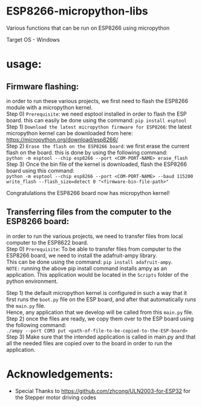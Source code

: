 # ESP8266-micropython-libs
Various functions that can be run on ESP8266 using micropython

Target OS - Windows

# usage:
## Firmware flashing:
in order to run these various projects, we first need to flash the ESP8266 module with a micropython kernel.  
Step 0) `Prerequisite`: we need esptool installed in order to flash the ESP board. this can easily be done using the command: `pip install esptool`  
Step 1) `Download the latest micropython firmware for ESP8266`: the latest micropython kernel can be downloaded from here: https://micropython.org/download/esp8266/  
Step 2) `Erase the flash on the ESP8266 board`: we first erase the current flash on the board. this is done by using the following command:  
        `python -m esptool --chip esp8266 --port <COM-PORT-NAME> erase_flash`  
Step 3) Once the bin file of the kernel is downloaded, flash the ESP8266 board using this command:  
        `python -m esptool --chip esp8266 --port <COM-PORT-NAME> --baud 115200 write_flash --flash_size=detect 0 "<firmware-bin-file-path>"`  
  
Congratulations the ESP8266 board now has micropython kernel!  
  
## Transferring files from the computer to the ESP8266 board:  
in order to run the various projects, we need to transfer files from local computer to the ESP8622 board.  
Step 0) `Prerequisite`: To be able to transfer files from computer to the ESP8266 board, we need to install the adafruit-ampy library.  
        This can be done using the command: `pip install adafruit-ampy`.  
        `NOTE:` running the above pip install command installs ampy as an application. This application would be located in the `Scripts` folder of the python environment.  
  
Step 1) the default micropython kernel is configured in such a way that it first runs the `boot.py` file on the ESP board, and after that automatically runs the `main.py` file.  
Hence, any application that we develop will be called from this `main.py` file.  
Step 2) once the files are ready, we copy them over to the ESP board using the following command:  
`./ampy --port COM3 put <path-of-file-to-be-copied-to-the-ESP-board>`  
Step 3) Make sure that the intended application is called in main.py and that all the needed files are copied over to the board in order to run the application.  


# Acknowledgements:
 - Special Thanks to https://github.com/zhcong/ULN2003-for-ESP32 for the Stepper motor driving codes
 